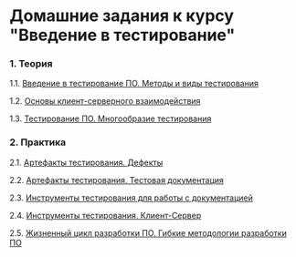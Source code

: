 # Домашние задания к курсу "Введение в тестирование"

### 1. Теория

1.1. [Введение в тестирование ПО. Методы и виды тестирования](https://github.com/netology-code/iqa-homeworks/tree/iqa-12/1.1/)

1.2. [Основы клиент-серверного взаимодействия](https://github.com/netology-code/iqa-homeworks/tree/iqa-12/1.2/)

1.3. [Тестирование ПО. Многообразие тестирования](https://github.com/netology-code/iqa-homeworks/tree/iqa-12/1.3/)

### 2. Практика

2.1. [Артефакты тестирования. Дефекты](https://github.com/netology-code/iqa-homeworks/tree/iqa-12/2.1/)

2.2. [Артефакты тестирования. Тестовая документация](https://github.com/netology-code/iqa-homeworks/tree/iqa-12/2.2/)

2.3. [Инструменты тестирования для работы с документацией](https://github.com/netology-code/iqa-homeworks/tree/iqa-12/2.3)

2.4. [Инструменты тестирования. Клиент-Сервер](https://github.com/netology-code/iqa-homeworks/tree/iqa-12/2.4)

2.5. [Жизненный цикл разработки ПО. Гибкие методологии разработки ПО](https://github.com/netology-code/iqa-homeworks/tree/iqa-12/2.5/)
